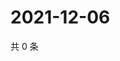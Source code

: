 # 2021-12-06

共 0 条

<!-- BEGIN WEIBO -->
<!-- 最后更新时间 Mon Dec 06 2021 11:14:54 GMT+0800 (China Standard Time) -->

<!-- END WEIBO -->
